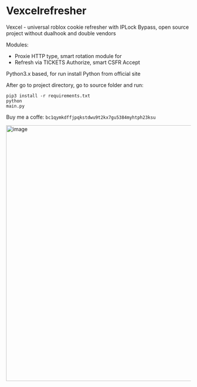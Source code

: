 <h1>Vexcelrefresher</h1>

Vexcel - universal roblox cookie refresher with IPLock Bypass, open source project without dualhook and double vendors

Modules: 
 - Proxie HTTP type, smart rotation module for 
 - Refresh via TICKETS Authorize, smart CSFR Accept

Python3.x based, for run install Python from official site

After go to project directory, go to source folder and run:

<code>pip3 install -r requirements.txt</code><br>
<code>python main.py</code>

Buy me a coffe: <code>bc1qymkdffjpqkstdwu9t2kx7gu5384myhtph23ksu</code>


<img width="896" height="697" alt="image" src="https://github.com/user-attachments/assets/1bf77693-78cb-4e53-89ed-7c49c53e84f3" />
